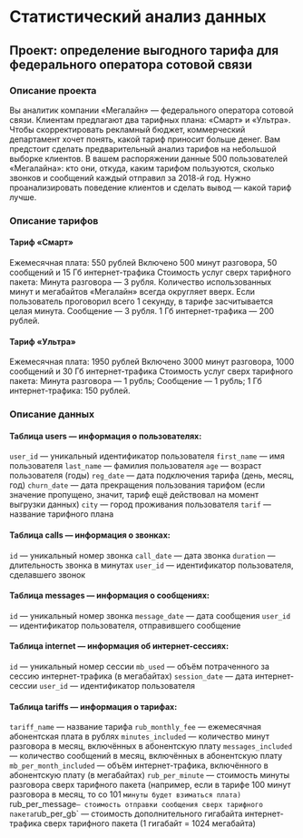 # Статистический анализ данных
## Проект: определение выгодного тарифа для федерального оператора сотовой связи

### Описание проекта
Вы аналитик компании «Мегалайн» — федерального оператора сотовой связи. Клиентам предлагают два тарифных плана: «Смарт» и «Ультра». Чтобы скорректировать рекламный бюджет, коммерческий департамент хочет понять, какой тариф приносит больше денег.
Вам предстоит сделать предварительный анализ тарифов на небольшой выборке клиентов. В вашем распоряжении данные 500 пользователей «Мегалайна»: кто они, откуда, каким тарифом пользуются, сколько звонков и сообщений каждый отправил за 2018-й год. Нужно проанализировать поведение клиентов и сделать вывод — какой тариф лучше.

### Описание тарифов

#### Тариф «Смарт»
Ежемесячная плата: 550 рублей
Включено 500 минут разговора, 50 сообщений и 15 Гб интернет-трафика
Стоимость услуг сверх тарифного пакета:
Минута разговора — 3 рубля. Количество использованных минут и мегабайтов «Мегалайн» всегда округляет вверх. Если пользователь проговорил всего 1 секунду, в тарифе засчитывается целая минута.
Сообщение — 3 рубля.
1 Гб интернет-трафика — 200 рублей.

#### Тариф «Ультра»
Ежемесячная плата: 1950 рублей
Включено 3000 минут разговора, 1000 сообщений и 30 Гб интернет-трафика
Стоимость услуг сверх тарифного пакета:
Минута разговора — 1 рубль;
Сообщение — 1 рубль;
1 Гб интернет-трафика: 150 рублей.

### Описание данных

#### Таблица users — информация о пользователях:
`user_id` — уникальный идентификатор пользователя
`first_name` — имя пользователя
`last_name` — фамилия пользователя
`age` — возраст пользователя (годы)
`reg_date` — дата подключения тарифа (день, месяц, год)
`churn_date` — дата прекращения пользования тарифом (если значение пропущено, значит, тариф ещё действовал на момент выгрузки данных)
`city` — город проживания пользователя
`tarif` — название тарифного плана

#### Таблица calls — информация о звонках:
`id` — уникальный номер звонка
`call_date` — дата звонка
`duration` — длительность звонка в минутах
`user_id` — идентификатор пользователя, сделавшего звонок

#### Таблица messages — информация о сообщениях:
`id` — уникальный номер звонка
`message_date` — дата сообщения
`user_id` — идентификатор пользователя, отправившего сообщение

#### Таблица internet — информация об интернет-сессиях:
`id` — уникальный номер сессии
`mb_used` — объём потраченного за сессию интернет-трафика (в мегабайтах)
`session_date` — дата интернет-сессии
`user_id` — идентификатор пользователя

#### Таблица tariffs — информация о тарифах:
`tariff_name` — название тарифа
`rub_monthly_fee` — ежемесячная абонентская плата в рублях
`minutes_included` — количество минут разговора в месяц, включённых в абонентскую плату
`messages_included` — количество сообщений в месяц, включённых в абонентскую плату
`mb_per_month_included` — объём интернет-трафика, включённого в абонентскую плату (в мегабайтах)
`rub_per_minute` — стоимость минуты разговора сверх тарифного пакета (например, если в тарифе 100 минут разговора в месяц, то со 101 `минуты будет взиматься плата)
`rub_per_message` — стоимость отправки сообщения сверх тарифного пакета
`rub_per_gb` — стоимость дополнительного гигабайта интернет-трафика сверх тарифного пакета (1 гигабайт = 1024 мегабайта)
